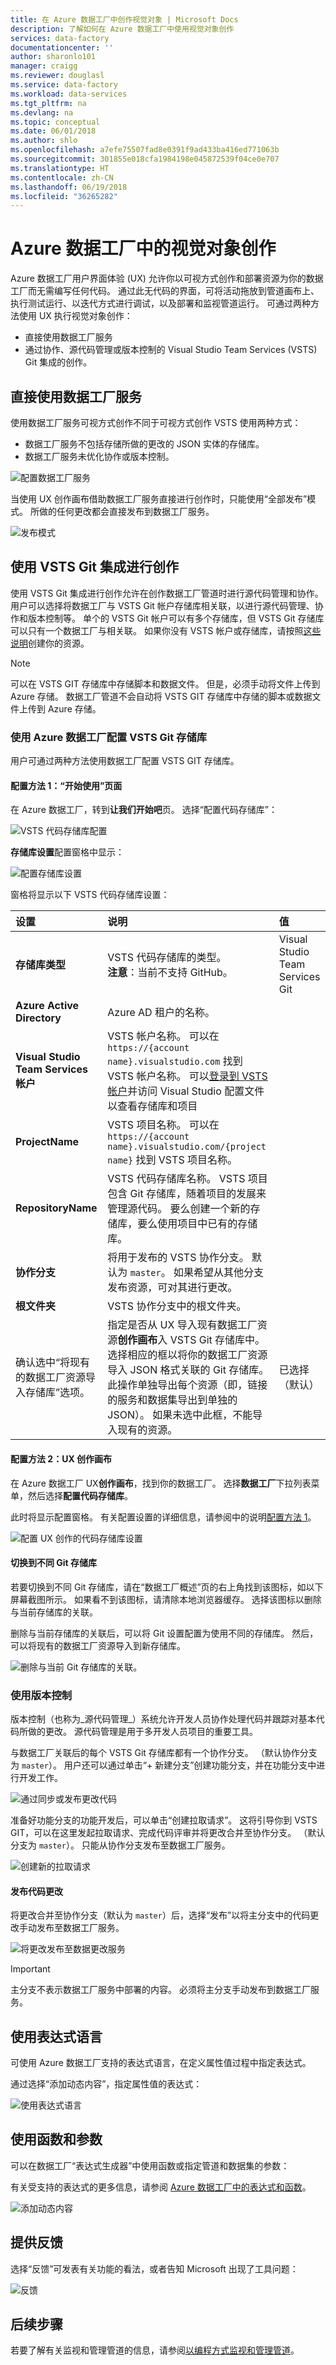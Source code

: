 ```yaml
---
title: 在 Azure 数据工厂中创作视觉对象 | Microsoft Docs
description: 了解如何在 Azure 数据工厂中使用视觉对象创作
services: data-factory
documentationcenter: ''
author: sharonlo101
manager: craigg
ms.reviewer: douglasl
ms.service: data-factory
ms.workload: data-services
ms.tgt_pltfrm: na
ms.devlang: na
ms.topic: conceptual
ms.date: 06/01/2018
ms.author: shlo
ms.openlocfilehash: a7efe75507fad8e0391f9ad433ba416ed771063b
ms.sourcegitcommit: 301855e018cfa1984198e045872539f04ce0e707
ms.translationtype: HT
ms.contentlocale: zh-CN
ms.lasthandoff: 06/19/2018
ms.locfileid: "36265282"
---
```

# <a name="visual-authoring-in-azure-data-factory"></a>Azure 数据工厂中的视觉对象创作
Azure 数据工厂用户界面体验 (UX) 允许你以可视方式创作和部署资源为你的数据工厂而无需编写任何代码。 通过此无代码的界面，可将活动拖放到管道画布上、执行测试运行、以迭代方式进行调试，以及部署和监视管道运行。 可通过两种方法使用 UX 执行视觉对象创作：

- 直接使用数据工厂服务
- 通过协作、源代码管理或版本控制的 Visual Studio Team Services (VSTS) Git 集成的创作。

## <a name="author-directly-with-the-data-factory-service"></a>直接使用数据工厂服务
使用数据工厂服务可视方式创作不同于可视方式创作 VSTS 使用两种方式：

- 数据工厂服务不包括存储所做的更改的 JSON 实体的存储库。
- 数据工厂服务未优化协作或版本控制。

![配置数据工厂服务 ](media/author-visually/configure-data-factory.png)

当使用 UX 创作画布借助数据工厂服务直接进行创作时，只能使用“全部发布”模式。 所做的任何更改都会直接发布到数据工厂服务。

![发布模式](media/author-visually/data-factory-publish.png)

## <a name="author-with-vsts-git-integration"></a>使用 VSTS Git 集成进行创作
使用 VSTS Git 集成进行创作允许在创作数据工厂管道时进行源代码管理和协作。 用户可以选择将数据工厂与 VSTS Git 帐户存储库相关联，以进行源代码管理、协作和版本控制等。 单个的 VSTS Git 帐户可以有多个存储库，但 VSTS Git 存储库可以只有一个数据工厂与相关联。 如果你没有 VSTS 帐户或存储库，请按照[这些说明](https://docs.microsoft.com/vsts/accounts/create-account-msa-or-work-student)创建你的资源。

> [!NOTE]
> 可以在 VSTS GIT 存储库中存储脚本和数据文件。 但是，必须手动将文件上传到 Azure 存储。 数据工厂管道不会自动将 VSTS GIT 存储库中存储的脚本或数据文件上传到 Azure 存储。

### <a name="configure-a-vsts-git-repository-with-azure-data-factory"></a>使用 Azure 数据工厂配置 VSTS Git 存储库
用户可通过两种方法使用数据工厂配置 VSTS GIT 存储库。

#### <a name="method1"></a> 配置方法 1：“开始使用”页面

在 Azure 数据工厂，转到**让我们开始吧**页。 选择“配置代码存储库”：

![VSTS 代码存储库配置](media/author-visually/configure-repo.png)

**存储库设置**配置窗格中显示：

![配置存储库设置](media/author-visually/repo-settings.png)

窗格将显示以下 VSTS 代码存储库设置：

| 设置 | 说明 | 值 |
|:--- |:--- |:--- |
| **存储库类型** | VSTS 代码存储库的类型。<br/>**注意**：当前不支持 GitHub。 | Visual Studio Team Services Git |
| **Azure Active Directory** | Azure AD 租户的名称。 | <your tenant name> |
| **Visual Studio Team Services 帐户** | VSTS 帐户名称。 可以在 `https://{account name}.visualstudio.com` 找到 VSTS 帐户名称。 可以[登录到 VSTS 帐户](https://www.visualstudio.com/team-services/git/)并访问 Visual Studio 配置文件以查看存储库和项目 | <your account name> |
| **ProjectName** | VSTS 项目名称。 可以在 `https://{account name}.visualstudio.com/{project name}` 找到 VSTS 项目名称。 | <your VSTS project name> |
| **RepositoryName** | VSTS 代码存储库名称。 VSTS 项目包含 Git 存储库，随着项目的发展来管理源代码。 要么创建一个新的存储库，要么使用项目中已有的存储库。 | <your VSTS code repository name> |
| **协作分支** | 将用于发布的 VSTS 协作分支。 默认为 `master`。 如果希望从其他分支发布资源，可对其进行更改。 | <your collaboration branch name> |
| **根文件夹** | VSTS 协作分支中的根文件夹。 | <your root folder name> |
| 确认选中“将现有的数据工厂资源导入存储库”选项。 | 指定是否从 UX 导入现有数据工厂资源**创作画布**入 VSTS Git 存储库中。 选择相应的框以将你的数据工厂资源导入 JSON 格式关联的 Git 存储库。 此操作单独导出每个资源（即，链接的服务和数据集导出到单独的 JSON）。 如果未选中此框，不能导入现有的资源。 | 已选择（默认） |

#### <a name="configuration-method-2-ux-authoring-canvas"></a>配置方法 2：UX 创作画布
在 Azure 数据工厂 UX**创作画布**，找到你的数据工厂。 选择**数据工厂**下拉列表菜单，然后选择**配置代码存储库**。

此时将显示配置窗格。 有关配置设置的详细信息，请参阅中的说明<a href="#method1">配置方法 1</a>。

![配置 UX 创作的代码存储库设置](media/author-visually/configure-repo-2.png)

#### <a name="switch-to-a-different-git-repo"></a>切换到不同 Git 存储库

若要切换到不同 Git 存储库，请在“数据工厂概述”页的右上角找到该图标，如以下屏幕截图所示。 如果看不到该图标，请清除本地浏览器缓存。 选择该图标以删除与当前存储库的关联。

删除与当前存储库的关联后，可以将 Git 设置配置为使用不同的存储库。 然后，可以将现有的数据工厂资源导入到新存储库。

![删除与当前 Git 存储库的关联。](media/author-visually/remove-repo.png)

### <a name="use-version-control"></a>使用版本控制
版本控制（也称为_源代码管理_）系统允许开发人员协作处理代码并跟踪对基本代码所做的更改。 源代码管理是用于多开发人员项目的重要工具。

与数据工厂关联后的每个 VSTS Git 存储库都有一个协作分支。 （默认协作分支为 `master`）。 用户还可以通过单击“+ 新建分支”创建功能分支，并在功能分支中进行开发工作。

![通过同步或发布更改代码](media/author-visually/sync-publish.png)

准备好功能分支的功能开发后，可以单击“创建拉取请求”。 这将引导你到 VSTS GIT，可以在这里发起拉取请求、完成代码评审并将更改合并至协作分支。 （默认分支为 `master`）。 只能从协作分支发布至数据工厂服务。 

![创建新的拉取请求](media/author-visually/create-pull-request.png)

#### <a name="publish-code-changes"></a>发布代码更改
将更改合并至协作分支（默认为 `master`）后，选择“发布”以将主分支中的代码更改手动发布至数据工厂服务。

![将更改发布至数据更改服务](media/author-visually/publish-changes.png)

> [!IMPORTANT]
> 主分支不表示数据工厂服务中部署的内容。 必须将主分支手动发布到数据工厂服务。

## <a name="use-the-expression-language"></a>使用表达式语言
可使用 Azure 数据工厂支持的表达式语言，在定义属性值过程中指定表达式。 

通过选择“添加动态内容”，指定属性值的表达式：

![使用表达式语言](media/author-visually/dynamic-content-1.png)

## <a name="use-functions-and-parameters"></a>使用函数和参数

可以在数据工厂“表达式生成器”中使用函数或指定管道和数据集的参数：

有关受支持的表达式的更多信息，请参阅 [Azure 数据工厂中的表达式和函数](control-flow-expression-language-functions.md)。

![添加动态内容](media/author-visually/dynamic-content-2.png)

## <a name="provide-feedback"></a>提供反馈
选择“反馈”可发表有关功能的看法，或者告知 Microsoft 出现了工具问题：

![反馈](media/author-visually/provide-feedback.png)

## <a name="next-steps"></a>后续步骤
若要了解有关监视和管理管道的信息，请参阅[以编程方式监视和管理管道](monitor-programmatically.md)。
